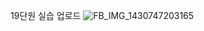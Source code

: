 19단원 실습 업로드
![FB_IMG_1430747203165](https://github.com/GDSC-SWU/2023-AI-ML-study/assets/117229525/de9579ef-2cd8-4418-94fc-1ae44be07fff)
